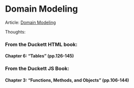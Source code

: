# Domain Modeling


Article: [Domain Modeling](https://github.com/codefellows/domain_modeling#domain-modeling)


Thoughts:



### From the Duckett HTML book:

#### Chapter 6: “Tables” (pp.126-145)
### From the Duckett JS Book:

#### Chapter 3: “Functions, Methods, and Objects” (pp.106-144)